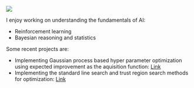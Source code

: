 ![](https://media.giphy.com/media/Nx0rz3jtxtEre/giphy.gif)


I enjoy working on understanding the fundamentals of AI:
   - Reinforcement learning
   - Bayesian reasoning and statistics

Some recent projects are:
  - Implementing Gaussian process based hyper parameter optimization using expected improvement as the aquisition function: [Link](https://github.com/sachag678/100DaysofCode/blob/master/algorithms/bayesianOptimizer.py)
  - Implementing the standard line search and trust region search methods for optimization: [Link](https://github.com/sachag678/Reinforcement_learning/tree/5d545acd811a12307550500bdfec0869bee2d87b/trust-region-optimization)
  




